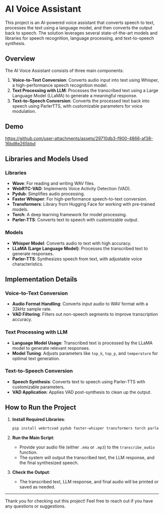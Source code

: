 # AI Voice Assistant

This project is an AI-powered voice assistant that converts speech to text, processes the text using a language model, and then converts the output back to speech. The solution leverages several state-of-the-art models and libraries for speech recognition, language processing, and text-to-speech synthesis.

## Overview

The AI Voice Assistant consists of three main components:

1. **Voice-to-Text Conversion**: Converts audio input into text using Whisper, a high-performance speech recognition model.
2. **Text Processing with LLM**: Processes the transcribed text using a Large Language Model (LLaMA) to generate a meaningful response.
3. **Text-to-Speech Conversion**: Converts the processed text back into speech using ParlerTTS, with customizable parameters for voice modulation.

## Demo


https://github.com/user-attachments/assets/29710db3-f900-4866-af38-16bd8e265bbd


## Libraries and Models Used

### Libraries

- **Wave**: For reading and writing WAV files.
- **WebRTC-VAD**: Implements Voice Activity Detection (VAD).
- **Pydub**: Simplifies audio processing.
- **Faster Whisper**: For high-performance speech-to-text conversion.
- **Transformers**: Library from Hugging Face for working with pre-trained models.
- **Torch**: A deep learning framework for model processing.
- **Parler-TTS**: Converts text to speech with customizable output.

### Models

- **Whisper Model**: Converts audio to text with high accuracy.
- **LLaMA (Large Language Model)**: Processes the transcribed text to generate responses.
- **Parler-TTS**: Synthesizes speech from text, with adjustable voice characteristics.

## Implementation Details

### Voice-to-Text Conversion

- **Audio Format Handling**: Converts input audio to WAV format with a 32kHz sample rate.
- **VAD Filtering**: Filters out non-speech segments to improve transcription accuracy.

### Text Processing with LLM

- **Language Model Usage**: Transcribed text is processed by the LLaMA model to generate relevant responses.
- **Model Tuning**: Adjusts parameters like `top_k`, `top_p`, and `temperature` for optimal text generation.

### Text-to-Speech Conversion

- **Speech Synthesis**: Converts text to speech using Parler-TTS with customizable parameters.
- **VAD Application**: Applies VAD post-synthesis to clean up the output.

## How to Run the Project

1. **Install Required Libraries**:
    ```bash
    pip install webrtcvad pydub faster-whisper transformers torch parler-tts
    ```
2. **Run the Main Script**: 
    - Provide your audio file (either `.m4a` or `.mp3`) to the `transcribe_audio` function.
    - The system will output the transcribed text, the LLM response, and the final synthesized speech.

3. **Check the Output**:
    - The transcribed text, LLM response, and final audio will be printed or saved as needed.

---

Thank you for checking out this project! Feel free to reach out if you have any questions or suggestions.
